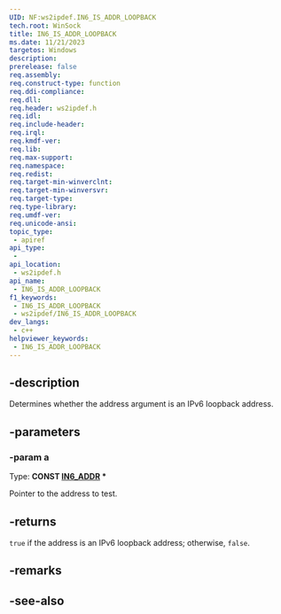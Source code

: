 ```yaml
---
UID: NF:ws2ipdef.IN6_IS_ADDR_LOOPBACK
tech.root: WinSock
title: IN6_IS_ADDR_LOOPBACK
ms.date: 11/21/2023
targetos: Windows
description: 
prerelease: false
req.assembly: 
req.construct-type: function
req.ddi-compliance: 
req.dll: 
req.header: ws2ipdef.h
req.idl: 
req.include-header: 
req.irql: 
req.kmdf-ver: 
req.lib: 
req.max-support: 
req.namespace: 
req.redist: 
req.target-min-winverclnt: 
req.target-min-winversvr: 
req.target-type: 
req.type-library: 
req.umdf-ver: 
req.unicode-ansi: 
topic_type:
 - apiref
api_type:
 - 
api_location:
 - ws2ipdef.h
api_name:
 - IN6_IS_ADDR_LOOPBACK
f1_keywords:
 - IN6_IS_ADDR_LOOPBACK
 - ws2ipdef/IN6_IS_ADDR_LOOPBACK
dev_langs:
 - c++
helpviewer_keywords:
 - IN6_IS_ADDR_LOOPBACK
---
```


## -description

Determines whether the address argument is an IPv6 loopback address.

## -parameters

### -param a

Type: **CONST [IN6_ADDR](/windows/win32/api/in6addr/ns-in6addr-in6_addr) \***

Pointer to the address to test.

## -returns

`true` if the address is an IPv6 loopback address; otherwise, `false`.

## -remarks

## -see-also
